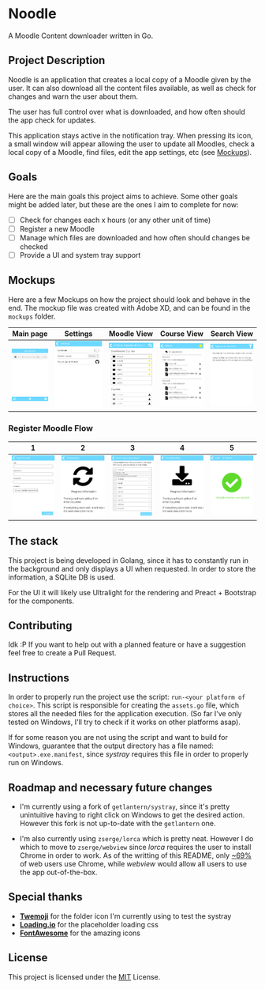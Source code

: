# Noodle
A Moodle Content downloader written in Go.

## Project Description
Noodle is an application that creates a local copy of a Moodle given by the user.
It can also download all the content files available, as well as check for changes
and warn the user about them.

The user has full control over what is downloaded, and how often should the app 
check for updates.

This application stays active in the notification tray. When pressing its icon, 
a small window will appear allowing the user to update all Moodles, check a local
copy of a Moodle, find files, edit the app settings, etc (see [Mockups](#mockups)).

## Goals

Here are the main goals this project aims to achieve. Some other goals might be 
added later, but these are the ones I aim to complete for now:

- [ ] Check for changes each x hours (or any other unit of time)
- [ ] Register a new Moodle
- [ ] Manage which files are downloaded and how often should changes be checked
- [ ] Provide a UI and system tray support

## Mockups

Here are a few Mockups on how the project should look and behave in the end. The
mockup file was created with Adobe XD, and can be found in the `mockups` folder.

Main page | Settings | Moodle View | Course View | Search View
:--------:|:--------:|:-----------:|:-----------:|:-----------:
![](mockups/Main.svg) | ![](mockups/Settings.svg) | ![](mockups/Moodle_View.svg) | ![](mockups/Course_View.svg) | ![](mockups/Search_View.svg)

### Register Moodle Flow

1 | 2 | 3 | 4 | 5
:--------:|:--------:|:-----------:|:-----------:|:-----------:
![](mockups/Add_Moodle1.svg) | ![](mockups/Add_Moodle2.svg) | ![](mockups/Add_Moodle3.svg) | ![](mockups/Add_Moodle4.svg) | ![](mockups/Add_Moodle5.svg)

## The stack

This project is being developed in Golang, since it has to constantly run in the 
background and only displays a UI when requested. In order to store the 
information, a SQLite DB is used.

For the UI it will likely use Ultralight for the rendering and Preact + Bootstrap
for the components.

## Contributing

Idk :P If you want to help out with a planned feature or have a suggestion feel 
free to create a Pull Request.

## Instructions

In order to properly run the project use the script: `run-<your platform of choice>`.
This script is responsible for creating the `assets.go` file, which stores all 
the needed files for the application execution. (So far I've only tested on 
Windows, I'll try to check if it works on other platforms asap).

If for some reason you are not using the script and want to build for Windows,
guarantee that the output directory has a file named: `<output>.exe.manifest`,
since *systray* requires this file in order to properly run on Windows.

## Roadmap and necessary future changes

- I'm currently using a fork of `getlantern/systray`, since it's pretty 
unintuitive having to right click on Windows to get the desired action. However 
this fork is not up-to-date with the `getlantern` one.

- I'm also currently using `zserge/lorca` which is pretty neat. However I do 
which to move to `zserge/webview` since *lorca* requires the user to install 
Chrome in order to work. As of the writting of this README, only [~69%](https://gs.statcounter.com/browser-market-share/desktop/worldwide)
of web users use Chrome, while *webview* would allow all users to use the app 
out-of-the-box.

## Special thanks
 - [**Twemoji**](https://twemoji.twitter.com/) for the folder icon I'm currently using to test the systray
 - [**Loading.io**](https://loading.io/css/) for the placeholder loading css
 - [**FontAwesome**](https://fontawesome.com/) for the amazing icons

## License

This project is licensed under the [MIT](https://choosealicense.com/licenses/mit/) License.

